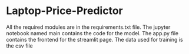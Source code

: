 # Laptop-Price-Predictor
All the required modules are in the requirements.txt file.
The jupyter notebook named main contains the code for the model.
The app.py file contains the frontend for the streamlit page.
The data used for training is the csv file
